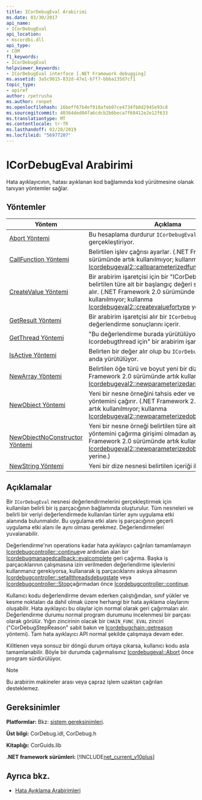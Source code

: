 ```yaml
---
title: ICorDebugEval Arabirimi
ms.date: 03/30/2017
api_name:
- ICorDebugEval
api_location:
- mscordbi.dll
api_type:
- COM
f1_keywords:
- ICorDebugEval
helpviewer_keywords:
- ICorDebugEval interface [.NET Framework debugging]
ms.assetid: 3a5c9815-832d-47e1-b7f7-bbba135d7cf1
topic_type:
- apiref
author: rpetrusha
ms.author: ronpet
ms.openlocfilehash: 16beff67b4ef918afeb07ce4734fb8d2945e93c8
ms.sourcegitcommit: 40364ded04fa6cdcb2b6beca7f68412e2e12f633
ms.translationtype: MT
ms.contentlocale: tr-TR
ms.lasthandoff: 02/28/2019
ms.locfileid: "56977207"
---
```

# <a name="icordebugeval-interface"></a>ICorDebugEval Arabirimi

Hata ayıklayıcının, hatası ayıklanan kod bağlamında kod yürütmesine olanak tanıyan yöntemler sağlar.  
  
## <a name="methods"></a>Yöntemler  
  
|Yöntem|Açıklama|  
|------------|-----------------|  
|[Abort Yöntemi](../../../../docs/framework/unmanaged-api/debugging/icordebugeval-abort-method.md)|Bu hesaplama durdurur `ICorDebugEval` nesne şu anda gerçekleştiriyor.|  
|[CallFunction Yöntemi](../../../../docs/framework/unmanaged-api/debugging/icordebugeval-callfunction-method.md)|Belirtilen işlev çağrısı ayarlar. (.NET Framework 2.0 sürümünde artık kullanılmıyor; kullanma [Icordebugeval2::callparameterizedfunction](../../../../docs/framework/unmanaged-api/debugging/icordebugeval2-callparameterizedfunction-method.md) yerine.)|  
|[CreateValue Yöntemi](../../../../docs/framework/unmanaged-api/debugging/icordebugeval-createvalue-method.md)|Bir arabirim işaretçisi için bir "ICorDebugValue" nesne belirtilen türe ait bir başlangıç değeri sıfır ya da null ile alır. (.NET Framework 2.0 sürümünde artık kullanılmıyor; kullanma [Icordebugeval2::createvaluefortype](../../../../docs/framework/unmanaged-api/debugging/icordebugeval2-createvaluefortype-method.md) yerine.)|  
|[GetResult Yöntemi](../../../../docs/framework/unmanaged-api/debugging/icordebugeval-getresult-method.md)|Bir arabirim işaretçisi alır bir `ICorDebugValue` , değerlendirme sonuçlarını içerir.|  
|[GetThread Yöntemi](../../../../docs/framework/unmanaged-api/debugging/icordebugeval-getthread-method.md)|"Bu değerlendirme burada yürütülüyor veya çalıştırır Icordebugthread için" bir arabirim işaretçisi alır.|  
|[IsActive Yöntemi](../../../../docs/framework/unmanaged-api/debugging/icordebugeval-isactive-method.md)|Belirten bir değer alır olup bu `ICorDebugEval` nesne şu anda yürütülüyor.|  
|[NewArray Yöntemi](../../../../docs/framework/unmanaged-api/debugging/icordebugeval-newarray-method.md)|Belirtilen öğe türü ve boyut yeni bir dizi ayırır. (.NET Framework 2.0 sürümünde artık kullanılmıyor; kullanma [Icordebugeval2::newparameterizedarray](../../../../docs/framework/unmanaged-api/debugging/icordebugeval2-newparameterizedarray-method.md) yerine.)|  
|[NewObject Yöntemi](../../../../docs/framework/unmanaged-api/debugging/icordebugeval-newobject-method.md)|Yeni bir nesne örneğini tahsis eder ve belirtilen yapıcı yöntemini çağırır. (.NET Framework 2.0 sürümünde artık kullanılmıyor; kullanma [Icordebugeval2::newparameterizedobject](../../../../docs/framework/unmanaged-api/debugging/icordebugeval2-newparameterizedobject-method.md) yerine.)|  
|[NewObjectNoConstructor Yöntemi](../../../../docs/framework/unmanaged-api/debugging/icordebugeval-newobjectnoconstructor-method.md)|Yeni bir nesne örneği belirtilen türe ait bir oluşturucu yöntemini çağırma girişimi olmadan ayırır. (.NET Framework 2.0 sürümünde artık kullanılmıyor; kullanma [Icordebugeval2::newparameterizedobjectnoconstructor](../../../../docs/framework/unmanaged-api/debugging/icordebugeval2-newparameterizedobjectnoconstructor-method.md) yerine.)|  
|[NewString Yöntemi](../../../../docs/framework/unmanaged-api/debugging/icordebugeval-newstring-method.md)|Yeni bir dize nesnesi belirtilen içeriği ile ayırır.|  
  
## <a name="remarks"></a>Açıklamalar  
 Bir `ICorDebugEval` nesnesi değerlendirmelerini gerçekleştirmek için kullanılan belirli bir iş parçacığının bağlamında oluşturulur. Tüm nesneleri ve belirli bir veriyi değerlendirmede kullanılan türler aynı uygulama etki alanında bulunmalıdır. Bu uygulama etki alanı iş parçacığının geçerli uygulama etki alanı ile aynı olması gerekmez. Değerlendirmeleri yuvalanabilir.  
  
 Değerlendirme'nın operations kadar hata ayıklayıcı çağrıları tamamlamayın [Icordebugcontroller::continue](../../../../docs/framework/unmanaged-api/debugging/icordebugcontroller-continue-method.md)ve ardından alan bir [Icordebugmanagedcallback::evalcomplete](../../../../docs/framework/unmanaged-api/debugging/icordebugmanagedcallback-evalcomplete-method.md) geri çağırma. Başka iş parçacıklarının çalışmasına izin verilmeden değerlendirme işlevlerini kullanmanız gerekiyorsa, kullanarak iş parçacıklarını askıya almasının [Icordebugcontroller::setallthreadsdebugstate](../../../../docs/framework/unmanaged-api/debugging/icordebugcontroller-setallthreadsdebugstate-method.md) veya [Icordebugcontroller::Stop](../../../../docs/framework/unmanaged-api/debugging/icordebugcontroller-stop-method.md)çağırmadan önce [Icordebugcontroller::continue](../../../../docs/framework/unmanaged-api/debugging/icordebugcontroller-continue-method.md).  
  
 Kullanıcı kodu değerlendirme devam ederken çalıştığından, sınıf yükler ve kesme noktaları da dahil olmak üzere herhangi bir hata ayıklama olaylarını oluşabilir. Hata ayıklayıcı bu olaylar için normal olarak geri çağırmaları alır. Değerlendirme durumu normal program durumunu incelenmesi bir parçası olarak görülür. Yığın zincirinin olacak bir `CHAIN_FUNC_EVAL` zinciri ("CorDebugStepReason" sabit bakın ve [Icordebugchain::getreason](../../../../docs/framework/unmanaged-api/debugging/icordebugchain-getreason-method.md) yöntemi). Tam hata ayıklayıcı API normal şekilde çalışmaya devam eder.  
  
 Kilitlenen veya sonsuz bir döngü durum ortaya çıkarsa, kullanıcı kodu asla tamamlanabilir. Böyle bir durumda çağırmalısınız [Icordebugeval::Abort](../../../../docs/framework/unmanaged-api/debugging/icordebugeval-abort-method.md) önce program sürdürülüyor.  
  
> [!NOTE]
>  Bu arabirim makineler arası veya çapraz işlem uzaktan çağrılan desteklemez.  
  
## <a name="requirements"></a>Gereksinimler  
 **Platformlar:** Bkz: [sistem gereksinimleri](../../../../docs/framework/get-started/system-requirements.md).  
  
 **Üst bilgi:** CorDebug.idl, CorDebug.h  
  
 **Kitaplığı:** CorGuids.lib  
  
 **.NET framework sürümleri:** [!INCLUDE[net_current_v10plus](../../../../includes/net-current-v10plus-md.md)]  
  
## <a name="see-also"></a>Ayrıca bkz.



- [Hata Ayıklama Arabirimleri](../../../../docs/framework/unmanaged-api/debugging/debugging-interfaces.md)
